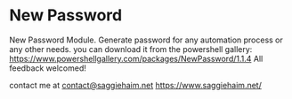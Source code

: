 # New Password
New Password Module.
Generate password for any automation process or any other needs.
you can download it from the powershell gallery: https://www.powershellgallery.com/packages/NewPassword/1.1.4
All feedback welcomed!

contact me at contact@saggiehaim.net
https://www.saggiehaim.net/
